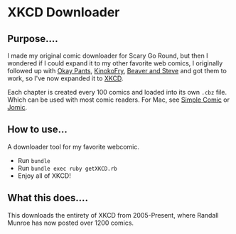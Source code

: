 XKCD Downloader
=========

Purpose....
-----------
I made my original comic downloader for Scary Go Round, but then I wondered if I could expand it to my other favorite web comics, I originally followed up with [Okay Pants](http://web.archive.org/web/20070620013447/http://www.okaypants.com/comic.php), [KinokoFry](http://kinokofry.com), [Beaver and Steve](http://beaverandsteve.com) and got them to work, so I've now expanded it to [XKCD](http://xkcd.com).

Each chapter is created every 100 comics and loaded into its own `.cbz` file. Which can be used with most comic readers. For Mac, see [Simple Comic](http://dancingtortoise.com/simplecomic/) or [Jomic](http://jomic.sourceforge.net/).

How to use...
-----------
A downloader tool for my favorite webcomic.

  - Run `bundle`
  - Run `bundle exec ruby getXKCD.rb`
  - Enjoy all of XKCD!

What this does....
-----------

This downloads the entirety of XKCD from 2005-Present, where Randall Munroe has now posted over 1200 comics.